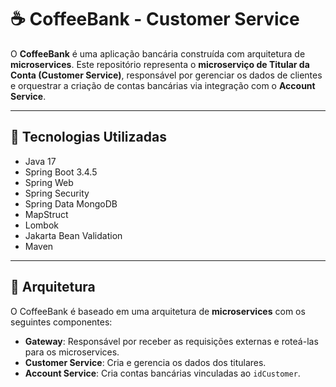 # ☕ CoffeeBank - Customer Service

O **CoffeeBank** é uma aplicação bancária construída com arquitetura de **microservices**. Este repositório representa o **microserviço de Titular da Conta (Customer Service)**, responsável por gerenciar os dados de clientes e orquestrar a criação de contas bancárias via integração com o **Account Service**.

---

## 📌 Tecnologias Utilizadas

- Java 17
- Spring Boot 3.4.5
- Spring Web
- Spring Security
- Spring Data MongoDB
- MapStruct
- Lombok
- Jakarta Bean Validation
- Maven

---

## 🧩 Arquitetura

O CoffeeBank é baseado em uma arquitetura de **microservices** com os seguintes componentes:

- **Gateway**: Responsável por receber as requisições externas e roteá-las para os microservices.
- **Customer Service**: Cria e gerencia os dados dos titulares.
- **Account Service**: Cria contas bancárias vinculadas ao `idCustomer`.


